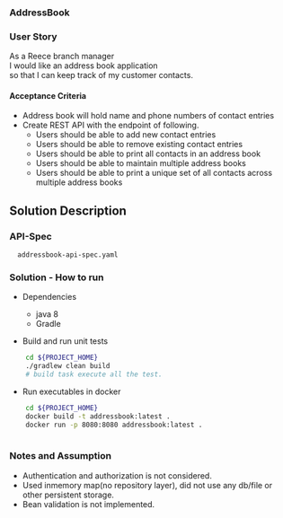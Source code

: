 ### AddressBook ###

### User Story ###

As a Reece branch manager <br>
I would like an address book application<br>
so that I can keep track of my customer contacts.

#### Acceptance Criteria ####

  - Address book will hold name and phone numbers of contact entries
  - Create REST API with the endpoint of following.
    - Users should be able to add new contact entries
    - Users should be able to remove existing contact entries
    - Users should be able to print all contacts in an address book
    - Users should be able to maintain multiple address books
    - Users should be able to print a unique set of all contacts across multiple address books
  
## Solution Description ##

### API-Spec ###
```
  addressbook-api-spec.yaml
``` 
### Solution - How to run ###

* Dependencies
  - java 8
  - Gradle

* Build and run unit tests

```bash
    cd ${PROJECT_HOME}
    ./gradlew clean build
    # build task execute all the test.
```

* Run executables in docker
```bash
    cd ${PROJECT_HOME}
    docker build -t addressbook:latest .
    docker run -p 8080:8080 addressbook:latest .
    
```

### Notes and Assumption ###
- Authentication and authorization is not considered.
- Used inmemory map(no repository layer), did not use any db/file or other persistent storage.
- Bean validation is not implemented.





